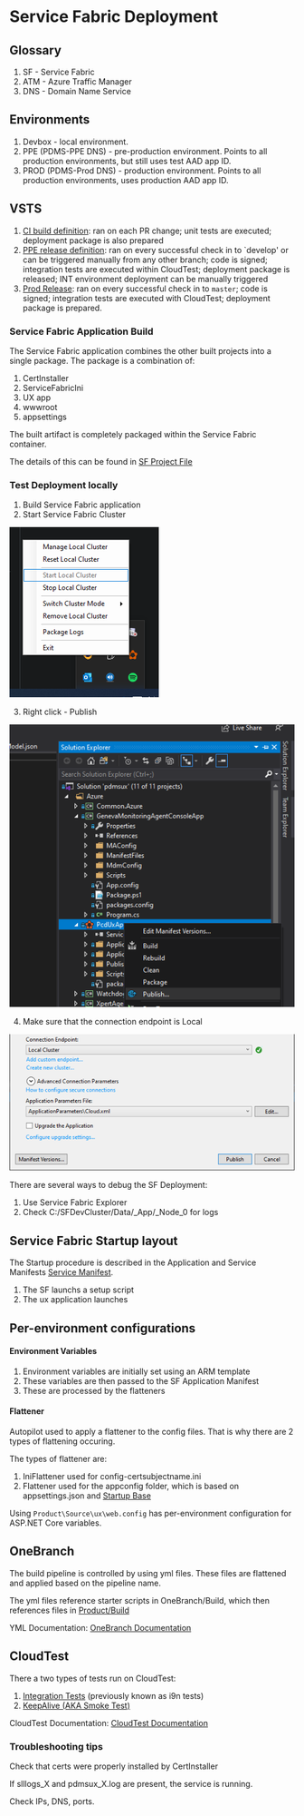 # Service Fabric Deployment

## Glossary

1. SF - Service Fabric
1. ATM - Azure Traffic Manager
1. DNS - Domain Name Service

## Environments

1. Devbox - local environment.
1. PPE (PDMS-PPE DNS) - pre-production environment. Points to all production
   environments, but still uses test AAD app ID.
1. PROD (PDMS-Prod DNS) - production environment. Points to all production
   environments, uses production AAD app ID.

## VSTS

1. [CI build definition][CI build]: ran on each PR change; unit tests are executed;
   deployment package is also prepared
1. [PPE release definition][PPE release]: ran on every successful check in to `develop' or can be triggered manually from any other branch; code is
   signed; integration tests are executed within CloudTest; deployment package is released; INT environment deployment can be manually triggered
1. [Prod Release][Prod release]: ran on every successful check in to `master`; code is
   signed; integration tests are executed with CloudTest; deployment package is prepared.

### Service Fabric Application Build
The Service Fabric application combines the other built projects into a single package.
The package is a combination of:

1. CertInstaller
2. ServiceFabricIni
3. UX app
4. wwwroot
5. appsettings

The built artifact is completely packaged within the Service Fabric container. 

The details of this can be found in [SF Project File][Sfproj File]

### Test Deployment locally

1. Build Service Fabric application
2. Start Service Fabric Cluster

![Starting Service Fabric Cluster](images/start_sf_cluster.png)

3. Right click - Publish

![Publishing to SF](images/publish_to_sf.png)

4. Make sure that the connection endpoint is Local

![Connection Endpoint](images/connection_endpoint_local_cluster.png)


There are several ways to debug the SF Deployment:
1. Use Service Fabric Explorer
1. Check C:/SFDevCluster/Data/_App/_Node_0 for logs



## Service Fabric Startup layout

The Startup procedure is described in the Application and Service Manifests [Service Manifest][Service Manifest].

1. The SF launchs a setup script
2. The ux application launches

## Per-environment configurations

#### Environment Variables

1. Environment variables are initially set using an ARM template
2. These variables are then passed to the SF Application Manifest
3. These are processed by the flatteners


#### Flattener
Autopilot used to apply a flattener to the config files. That is why there are 2 types of flattening occuring. 

The types of flattener are: 
1. IniFlattener used for config-certsubjectname.ini
2. Flattener used for the appconfig folder, which is based on appsettings.json and [Startup Base][Flattener Code]

Using `Product\Source\ux\web.config` has per-environment configuration for ASP.NET
Core variables.

## OneBranch

The build pipeline is controlled by using yml files.  These files are flattened and applied based on the pipeline name. 

The yml files reference starter scripts in OneBranch/Build, which then references files in [Product/Build][Product Build Scripts]

YML Documentation: [OneBranch Documentation][OneBranch Documentation]

## CloudTest

There a two types of tests run on CloudTest: 
1. [Integration Tests][Integration Test] (previously known as i9n tests)
2. [KeepAlive (AKA Smoke Test)][Smoke Test]

CloudTest Documentation: [CloudTest Documentation]

### Troubleshooting tips

Check that certs were properly installed by CertInstaller

If slllogs_X and pdmsux\_X.log are present, the service is running.

Check IPs, DNS, ports.

[CI build]: https://msdata.visualstudio.com/ADG_Compliance_Services/_build?definitionId=7531&_a=summary
[PPE release]: https://msdata.visualstudio.com/ADG_Compliance_Services/_release?_a=releases&view=mine&definitionId=12
[Prod release]: https://msdata.visualstudio.com/ADG_Compliance_Services/_release?definitionId=15&view=mine&_a=releases
[Sfproj File]: https://msdata.visualstudio.com/ADG_Compliance_Services/_git/ComplianceServices?path=%2Fsrc%2FPCD%2FProduct%2FAzure%2FPcdUxApp%2FPcdUxApp.sfproj&version=GBdevelop&line=58&lineEnd=75&lineStartColumn=5&lineEndColumn=1&lineStyle=plain
[Service Manifest]: https://msdata.visualstudio.com/ADG_Compliance_Services/_git/ComplianceServices?path=%2Fsrc%2FPCD%2FProduct%2FAzure%2FPcdUxApp%2FApplicationPackageRoot%2FPcdUxSvcPkg%2FServiceManifest.xml&version=GBdevelop&_a=contents
[Flattener Code]: https://msdata.visualstudio.com/ADG_Compliance_Services/_git/ComplianceServices?path=%2Fsrc%2FPCD%2FProduct%2FSource%2Fux%2FStartup%2FStartupBase.cs&version=GBdevelop&line=268&lineEnd=268&lineStartColumn=1&lineEndColumn=68&lineStyle=plain
[Integration Test]: https://msdata.visualstudio.com/ADG_Compliance_Services/_git/ComplianceServices?path=%2Fsrc%2FPCD%2FProduct%2FSource%2Fux%2FCloudTest&version=GBdevelop&_a=contents
[Smoke Test]: https://msdata.visualstudio.com/ADG_Compliance_Services/_git/ComplianceServices?path=%2Fsrc%2FPCD%2FProduct%2FSource%2Ffunctional.tests&version=GBdevelop&_a=contents
[Product Build Scripts]: https://msdata.visualstudio.com/ADG_Compliance_Services/_git/ComplianceServices?path=%2Fsrc%2FPCD%2FProduct%2FBuild&version=GBdevelop&_a=contents
[OneBranch Documentation]: https://onebranch.visualstudio.com/Pipeline/_wiki/wikis/Pipeline.wiki/232/CDPx-Cross-Platform-Cloud-Delivery-Pipeline
[CloudTest Documentation]: https://1esdocs.azurewebsites.net/test/CloudTest/What-Is-CloudTest.html

